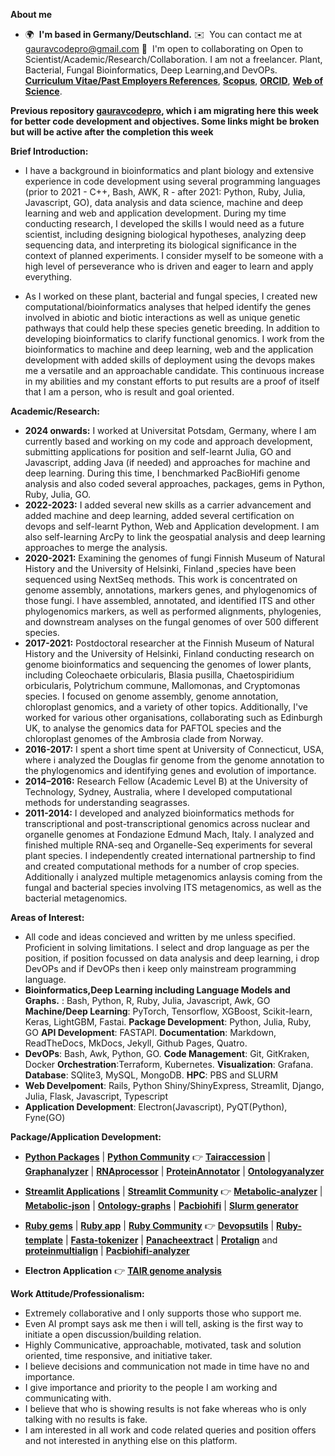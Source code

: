 **About me**

* 🌍  **I'm based in Germany/Deutschland.** ✉️  You can contact me at [gauravcodepro@gmail.com](mailto:gauravcodepro@gmail.com) 🤝  I'm open to collaborating on Open to Scientist/Academic/Research/Collaboration. I am not a freelancer. Plant, Bacterial, Fungal Bioinformatics, Deep Learning,and DevOPs. [**Curriculum Vitae/Past Employers References**](https://github.com/codecreatede/codecreatede/blob/main/Curriculum_Vitae_Gaurav_Sablok_2024.pdf), [**Scopus**](https://www.scopus.com/authid/detail.uri?authorId=36633064300), [**ORCID**](https://orcid.org/0000-0002-4157-9405), [**Web of Science**](https://www.webofscience.com/wos/author/record/C-5940-2014).

**Previous repository [gauravcodepro](https://github.com/gauravcodepro), which i am migrating here this week for better code development and objectives. Some links might be broken but will be active after the completion this week**

**Brief Introduction:**

- I have a background in bioinformatics and plant biology and extensive experience in code development using several programming languages (prior to 2021 - C++, Bash, AWK, R - after 2021: Python, Ruby, Julia, Javascript, GO), data analysis and data science, machine and deep learning and web and application development. During my time conducting research, I developed the skills I would need as a future scientist, including designing biological hypotheses, analyzing deep sequencing data, and interpreting its biological significance in the context of planned experiments. I consider myself to be someone with a high level of perseverance who is driven and eager to learn and apply everything. 

- As I worked on these plant, bacterial and fungal species, I created new computational/bioinformatics analyses that helped identify the genes involved in abiotic and biotic interactions as well as unique genetic pathways that could help these species genetic breeding. In addition to developing bioinformatics to clarify functional genomics. I work from the bioinformatics to machine and deep learning, web and the application development with added skills of deployment using the devops makes me a versatile and an approachable candidate. This continuous increase in my abilities and my constant efforts to put results are a proof of itself that I am a person, who is result and goal oriented.

**Academic/Research:**
- **2024 onwards:** I worked at Universitat Potsdam, Germany, where I am currently based and working on my code and approach development, submitting applications for position and self-learnt Julia, GO and Javascript, adding Java (if needed) and approaches for machine and deep learning. During this time, I benchmarked PacBioHifi genome analysis and also coded several approaches, packages, gems in Python, Ruby, Julia, GO.
- **2022-2023:** I added several new skills as a carrier advancement and added machine and deep learning, added several certification on devops and self-learnt Python, Web and Application development. I am also self-learning ArcPy to link the geospatial analysis and deep learning approaches to merge the analysis.
- **2020-2021:** Examining the genomes of fungi Finnish Museum of Natural History and the University of Helsinki, Finland ,species have been sequenced using NextSeq methods. This work is concentrated on genome assembly, annotations, markers genes, and phylogenomics of those fungi. I have assembled, annotated, and identified ITS and other phylogenomics markers, as well as performed alignments, phylogenies, and downstream analyses on the fungal genomes of over 500 different species.
- **2017-2021:** Postdoctoral researcher at the Finnish Museum of Natural History and the University of Helsinki, Finland conducting research on genome bioinformatics and sequencing the genomes of lower plants, including Coleochaete orbicularis, Blasia pusilla, Chaetospiridium orbicularis, Polytrichum commune, Mallomonas, and Cryptomonas species. I focused on genome assembly, genome annotation, chloroplast genomics, and a variety of other topics. Additionally, I've worked for various other organisations, collaborating such as Edinburgh UK, to analyse the genomics data for PAFTOL species and the chloroplast genomes of the Ambrosia clade from Norway.
- **2016-2017:** I spent a short time spent at University of Connecticut, USA, where i analyzed the Douglas fir genome from the genome annotation to the phylogenomics and identifying genes and evolution of importance.
- **2014–2016:** Research Fellow (Academic Level B) at the University of Technology, Sydney, Australia, where I developed computational methods for understanding seagrasses.
- **2011-2014:** I developed and analyzed bioinformatics methods for transcriptional and post-transcriptional genomics across nuclear and organelle genomes at Fondazione Edmund Mach, Italy. I analyzed and finished multiple RNA-seq and Organelle-Seq experiments for several plant species. I independently created international partnership to find and created computational methods for a number of crop species. Additionally i analyzed multiple metagenomics anlaysis coming from the fungal and bacterial species involving ITS metagenomics, as well as the bacterial metagenomics.

**Areas of Interest:**
- All code and ideas concieved and written by me unless specified. Proficient in solving limitations. I select and drop language as per the position, if position focussed on data analysis and deep learning, i drop DevOPs and if DevOPs then i keep only mainstream programming language.
- **Bioinformatics,Deep Learning including Language Models and Graphs.** : Bash, Python, R, Ruby, Julia, Javascript, Awk, GO **Machine/Deep Learning**: PyTorch, Tensorflow, XGBoost, Scikit-learn, Keras, LightGBM, Fastai. **Package Development**: Python, Julia, Ruby, GO **API Development**: FASTAPI. **Documentation**: Markdown, ReadTheDocs, MkDocs, Jekyll, Github Pages, Quatro.
- **DevOPs**: Bash, Awk, Python, GO. **Code Management**: Git, GitKraken, Docker **Orchestration**:Terraform, Kubernetes. **Visualization**: Grafana. **Database**: SQlite3, MySQL, MongoDB. **HPC**: PBS and SLURM
- **Web Develpoment**: Rails, Python Shiny/ShinyExpress, Streamlit, Django, Julia, Flask, Javascript, Typescript
- **Application Development**: Electron(Javascript), PyQT(Python), Fyne(GO)

**Package/Application Development:**
- [**Python Packages**](https://pypi.org/user/gauravcodepro/) | [**Python Community**](https://www.python.org/community/)  👉 [**Tairaccession**](https://github.com/codecreatede/tairaccession) | [**Graphanalyzer**](https://github.com/codecreatede/graphanalyzer) | [**RNAprocessor**](https://github.com/codecreatede/rnaprocessor) | [**ProteinAnnotator**](https://github.com/codecreatede/protein-annotator) | [**Ontologyanalyzer**](https://github.com/codecreatede/ontologyanalyzer)

- [**Streamlit Applications**](https://streamlit.io/) | [**Streamlit Community**](https://discuss.streamlit.io/) 👉 [**Metabolic-analyzer**](https://github.com/codecreatede/BIGG-metabolic-analyzer-API) | [**Metabolic-json**](https://github.com/codecreatede/metabolic-json-modelling) | [**Ontology-graphs**](https://github.com/codecreatede/ontology-graphs) | [**Pacbiohifi**](https://github.com/codecreatede/pacbiohifi) | [**Slurm generator**](https://github.com/codecreatede/universitat-potsdam-devops-application)

- [**Ruby gems**](https://rubygems.org/profiles/gauravcodepro) | [**Ruby app**](https://www.ruby-forum.com/) | [**Ruby Community**](https://www.ruby-forum.com/) 👉 [**Devopsutils**](https://github.com/codecreatede/devops-system) | [**Ruby-template**](https://github.com/codecreatede/ruby_gem_creator) | [**Fasta-tokenizer**](https://github.com/codecreatede/pacbiohifi-motif-scanner) | [**Panacheextract**](https://rubygems.org/gems/panacheextract) | [**Protalign**](https://github.com/codecreate/proteinalignment-annotation-gem) and [**proteinmultialign**](https://github.com/codecreatede/protein-multialign-gem) | [**Pacbiohifi-analyzer**](https://github.com/codecreatede/pacbiohifi-analyzer)

- **Electron Application** 👉 [**TAIR genome analysis**](https://github.com/codecreatede/arabidopsis-tair-application)

**Work Attitude/Professionalism:**
- Extremely collaborative and I only supports those who support me.
- Even AI prompt says ask me then i will tell, asking is the first way to initiate a open discussion/building relation.
- Highly Communicative, approachable, motivated, task and solution oriented, time responsive, and initiative taker.
- I believe decisions and communication not made in time have no and importance.
- I give importance and priority to the people I am working and communicating with.
- I believe that who is showing results is not fake whereas who is only talking with no results is fake.
- I am interested in all work and code related queries and position offers and not interested in anything else on this platform.
